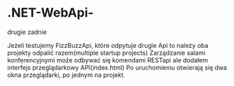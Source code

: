 # .NET-WebApi-
drugie zadnie

Jeżeli testujemy FizzBuzzApi, które odpytuje drugie Api to należy oba projekty odpalić razem(multiple startup projects)
Zarządzanie salami konferencyjnymi może odbywać się komendami RESTapi ale dodałem interfejs przeglądarkowy API(index.html)
Po uruchomieniu otwierają się dwa okna przeglądarki, po jednym na projekt.
